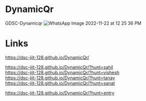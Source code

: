 # DynamicQr
GDSC-Dynamicqr
![WhatsApp Image 2022-11-22 at 12 25 36 PM](https://user-images.githubusercontent.com/67951999/203245687-4fbc2256-d628-4441-b1d4-4a507b3c60a1.jpeg)


# Links
https://dsc-jiit-128.github.io/DynamicQr/

https://dsc-jiit-128.github.io/DynamicQr/?hunt=sahil <br>
https://dsc-jiit-128.github.io/DynamicQr/?hunt=vishesh <br>
https://dsc-jiit-128.github.io/DynamicQr/?hunt=tanay <br>
https://dsc-jiit-128.github.io/DynamicQr/?hunt=sanat <br>

https://dsc-jiit-128.github.io/DynamicQr/?hunt=entry 